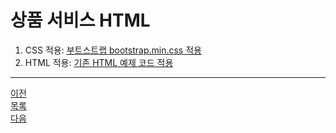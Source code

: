 # 상품 서비스 HTML

1. CSS 적용: [부트스트랩 bootstrap.min.css 적용](../src/main/resources/static/css/bootstrap.min.css)     
2. HTML 적용: [기존 HTML 예제 코드 적용](../src/main/resources/static/html)   
---
[이전](7-3.md)        
[목록](../README.md)         
[다음](7-4.md)    